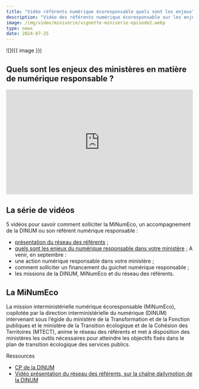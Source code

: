 ```yaml
---
title: "Vidéo référents numérique écoresponsable quels sont les enjeux"
description: "Vidéo des référents numérique écoresponsable sur les enjeux des ministères "
image: /img/video/miniserie/vignette-miniserie-episode2.webp
type: news
date: 2024-07-25
---
```


![]({{ image }})

## Quels sont les enjeux des ministères en matière de numérique responsable ?

<div style="position:relative;padding-bottom:56.25%;height:0;overflow:hidden;"> <iframe style="width:100%;height:100%;position:absolute;left:0px;top:0px;overflow:hidden" frameborder="0" type="text/html" src="https://www.dailymotion.com/embed/video/x9368gg" width="100%" height="100%" allowfullscreen title="Dailymotion Video Player" > </iframe> </div>

## La série de vidéos

5 vidéos pour savoir comment solliciter la MiNumEco, un accompagnement de la DINUM ou son référent numérique responsable : 
* [présentation du réseau des référents](https://www.dailymotion.com/video/x92eo5e) ;
* [quels sont les enjeux du numérique responsable dans votre ministère](https://dai.ly/x9368gg) ;
A venir, en septembre : 
* une action numérique responsable dans votre ministère ;
* comment solliciter un financement du guichet numérique responsable ;
* les missions de la DINUM, MiNumEco et du réseau des référents.

## La MiNumEco

La mission interministérielle numérique écoresponsable (MiNumEco), copilotée par la direction interministérielle du numérique (DINUM) intervenant sous l’égide du ministère de la Transformation et de la Fonction publiques et le ministère de la Transition écologique et de la Cohésion des Territoires (MTECT), anime le réseau des référents et met à disposition des ministères les outils nécessaires pour atteindre les objectifs fixés dans le plan de transition écologique des services publics. 

<div class="fr-highlight">

Ressources

* [CP de la DINUM](/docs/2024/CP_NUMERIQUE_ECORESPONSABLE_REFERENTS_MINISTERIELS_SERIE_VIDEO.docx)
* [Vidéo présentation du réseau des référents, sur la chaîne dailymotion de la DINUM](https://www.dailymotion.com/video/x92eo5e)

</div>